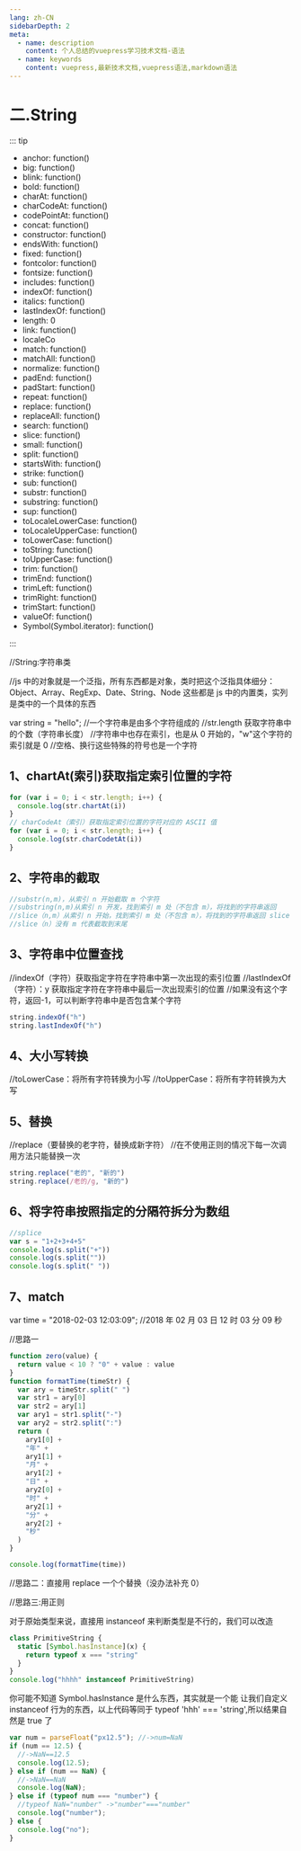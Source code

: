 ```yaml
---
lang: zh-CN
sidebarDepth: 2
meta:
  - name: description
    content: 个人总结的vuepress学习技术文档-语法
  - name: keywords
    content: vuepress,最新技术文档,vuepress语法,markdown语法
---
```


# 二.String

::: tip

- anchor: function()
- big: function()
- blink: function()
- bold: function()
- charAt: function()
- charCodeAt: function()
- codePointAt: function()
- concat: function()
- constructor: function()
- endsWith: function()
- fixed: function()
- fontcolor: function()
- fontsize: function()
- includes: function()
- indexOf: function()
- italics: function()
- lastIndexOf: function()
- length: 0
- link: function()
- localeCo
- match: function()
- matchAll: function()
- normalize: function()
- padEnd: function()
- padStart: function()
- repeat: function()
- replace: function()
- replaceAll: function()
- search: function()
- slice: function()
- small: function()
- split: function()
- startsWith: function()
- strike: function()
- sub: function()
- substr: function()
- substring: function()
- sup: function()
- toLocaleLowerCase: function()
- toLocaleUpperCase: function()
- toLowerCase: function()
- toString: function()
- toUpperCase: function()
- trim: function()
- trimEnd: function()
- trimLeft: function()
- trimRight: function()
- trimStart: function()
- valueOf: function()
- Symbol(Symbol.iterator): function()

:::

//String:字符串类

//js 中的对象就是一个泛指，所有东西都是对象，类时把这个泛指具体细分：Object、Array、RegExp、Date、String、Node 这些都是 js 中的内置类，实列是类中的一个具体的东西

var string = "hello";
//一个字符串是由多个字符组成的
//str.length 获取字符串中的个数（字符串长度）
//字符串中也存在索引，也是从 0 开始的，"w"这个字符的索引就是 0
//空格、换行这些特殊的符号也是一个字符

## 1、chartAt(索引)获取指定索引位置的字符

```js
for (var i = 0; i < str.length; i++) {
  console.log(str.chartAt(i))
}
// charCodeAt（索引）获取指定索引位置的字符对应的 ASCII 值
for (var i = 0; i < str.length; i++) {
  console.log(str.charCodetAt(i))
}
```

## 2、字符串的截取

```js
//substr(n,m)，从索引 n 开始截取 m 个字符
//substring(n,m)从索引 n 开发，找到索引 m 处（不包含 m），将找到的字符串返回
//slice（n,m）从索引 n 开始，找到索引 m 处（不包含 m），将找到的字符串返回 slice 支持负数作为索引，str.length+负数索引
//slice（n）没有 m 代表截取到末尾
```

## 3、字符串中位置查找

//indexOf（字符）获取指定字符在字符串中第一次出现的索引位置
//lastIndexOf（字符）：y 获取指定字符在字符串中最后一次出现索引的位置
//如果没有这个字符，返回-1，可以判断字符串中是否包含某个字符

```js
string.indexOf("h")
string.lastIndexOf("h")
```

## 4、大小写转换

//toLowerCase：将所有字符转换为小写
//toUpperCase：将所有字符转换为大写

## 5、替换

//replace（要替换的老字符，替换成新字符）
//在不使用正则的情况下每一次调用方法只能替换一次

```js
string.replace("老的", "新的")
string.replace(/老的/g, "新的")
```

## 6、将字符串按照指定的分隔符拆分为数组

```js
//splice
var s = "1+2+3+4+5"
console.log(s.split("+"))
console.log(s.split(""))
console.log(s.split(" "))
```

## 7、match

var time = "2018-02-03 12:03:09";
//2018 年 02 月 03 日 12 时 03 分 09 秒

//思路一

```js
function zero(value) {
  return value < 10 ? "0" + value : value
}
function formatTime(timeStr) {
  var ary = timeStr.split(" ")
  var str1 = ary[0]
  var str2 = ary[1]
  var ary1 = str1.split("-")
  var ary2 = str2.split(":")
  return (
    ary1[0] +
    "年" +
    ary1[1] +
    "月" +
    ary1[2] +
    "日" +
    ary2[0] +
    "时" +
    ary2[1] +
    "分" +
    ary2[2] +
    "秒"
  )
}

console.log(formatTime(time))
```

//思路二：直接用 replace 一个个替换（没办法补充 0）

//思路三:用正则

对于原始类型来说，直接用 instanceof 来判断类型是不行的，我们可以改造

```js
class PrimitiveString {
  static [Symbol.hasInstance](x) {
    return typeof x === "string"
  }
}
console.log("hhhh" instanceof PrimitiveString)
```

你可能不知道 Symbol.hasInstance 是什么东西，其实就是一个能
让我们自定义 instanceof 行为的东西，以上代码等同于 typeof 'hhh' === 'string',所以结果自然是 true 了

```js
var num = parseFloat("px12.5"); //->num=NaN
if (num == 12.5) {
  //->NaN==12.5
  console.log(12.5);
} else if (num == NaN) {
  //->NaN==NaN
  console.log(NaN);
} else if (typeof num === "number") {
  //typeof NaN="number" ->"number"==="number"
  console.log("number");
} else {
  console.log("no");
}

```